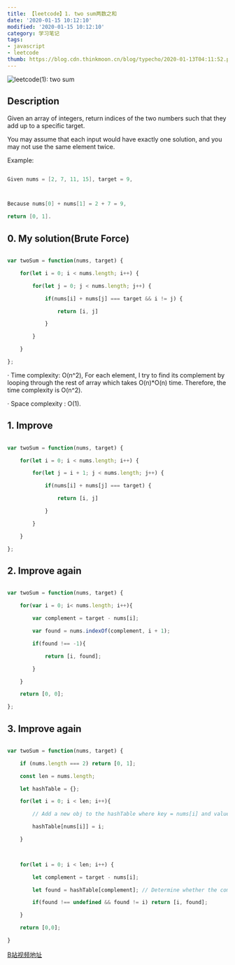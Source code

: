 ```yaml
---
title: 【leetcode】1. two sum两数之和
date: '2020-01-15 10:12:10'
modified: '2020-01-15 10:12:10'
category: 学习笔记
tags:
- javascript
- leetcode
thumb: https://blog.cdn.thinkmoon.cn/blog/typecho/2020-01-13T04:11:52.png
---
```


![leetcode(1): two sum][1]
## Description
Given an array of integers, return indices of the two numbers such that they add up to a specific target.

You may assume that each input would have exactly one solution, and you may not use the same element twice.

Example:
```c
Given nums = [2, 7, 11, 15], target = 9,

Because nums[0] + nums[1] = 2 + 7 = 9,
return [0, 1].
```

## 0. My solution(Brute Force)
```javascript
var twoSum = function(nums, target) {
    for(let i = 0; i < nums.length; i++) {
        for(let j = 0; j < nums.length; j++) {
            if(nums[i] + nums[j] === target && i != j) {
                return [i, j]
            }
        }
    }
};
```
· Time complexity: O(n^2), For each element, I try to find its complement by looping through the rest of array which takes O(n)*O(n) time. Therefore, the time complexity is O(n^2).

· Space complexity : O(1). 

## 1. Improve
```javascript
var twoSum = function(nums, target) {
    for(let i = 0; i < nums.length; i++) {
        for(let j = i + 1; j < nums.length; j++) {
            if(nums[i] + nums[j] === target) {
                return [i, j]
            }
        }
    }
};
```
## 2. Improve again
```javascript
var twoSum = function(nums, target) {
    for(var i = 0; i< nums.length; i++){
        var complement = target - nums[i];
        var found = nums.indexOf(complement, i + 1);
        if(found !== -1){
            return [i, found];
        }
    }
    return [0, 0];
};
```
## 3. Improve again
```javascript
var twoSum = function(nums, target) {
    if (nums.length === 2) return [0, 1];
    const len = nums.length;
    let hashTable = {};
	for(let i = 0; i < len; i++){
		// Add a new obj to the hashTable where key = nums[i] and value = i
		hashTable[nums[i]] = i;
	}
	
    for(let i = 0; i < len; i++) {
        let complement = target - nums[i];
        let found = hashTable[complement]; // Determine whether the complement exist in the hashTable
        if(found !== undefined && found != i) return [i, found];
	}
	return [0,0];
}
```
[B站视频地址](https://www.bilibili.com/video/av83229623/)

  [1]: https://blog.cdn.thinkmoon.cn/blog/typecho/2020-01-13T04:11:52.png